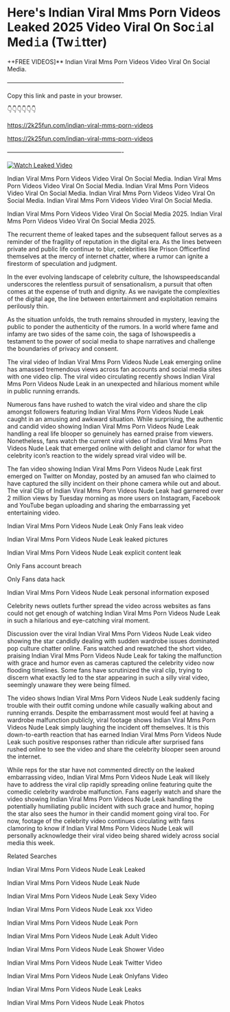 # Here's Indian Viral Mms Porn Videos Leaked 2025 Video Viral On Soc𝚒al Med𝚒a (Tw𝚒tter)

++FREE VIDEOS]** Indian Viral Mms Porn Videos Video Viral On Social Media.

———————————————————-

Copy this link and paste in your browser.

👇👇👇👇👇👇

https://2k25fun.com/indian-viral-mms-porn-videos

https://2k25fun.com/indian-viral-mms-porn-videos

———————————————————-

[![Watch Leaked Video](https://miro.medium.com/v2/resize:fit:828/format:webp/1*cilzJN44JGOrTw9NJCrNHA.gif "Watch Leaked Video")](https://2k25fun.com/indian-viral-mms-porn-videos)

Indian Viral Mms Porn Videos Video Viral On Social Media. Indian Viral Mms Porn Videos Video Viral On Social Media. Indian Viral Mms Porn Videos Video Viral On Social Media. Indian Viral Mms Porn Videos Video Viral On Social Media. Indian Viral Mms Porn Videos Video Viral On Social Media.

Indian Viral Mms Porn Videos Video Viral On Social Media 2025. Indian Viral Mms Porn Videos Video Viral On Social Media 2025.

The recurrent theme of leaked tapes and the subsequent fallout serves as a reminder of the fragility of reputation in the digital era. As the lines between private and public life continue to blur, celebrities like Prison Officerfind themselves at the mercy of internet chatter, where a rumor can ignite a firestorm of speculation and judgment.

In the ever evolving landscape of celebrity culture, the Ishowspeedscandal underscores the relentless pursuit of sensationalism, a pursuit that often comes at the expense of truth and dignity. As we navigate the complexities of the digital age, the line between entertainment and exploitation remains perilously thin.

As the situation unfolds, the truth remains shrouded in mystery, leaving the public to ponder the authenticity of the rumors. In a world where fame and infamy are two sides of the same coin, the saga of Ishowspeedis a testament to the power of social media to shape narratives and challenge the boundaries of privacy and consent.

The viral video of Indian Viral Mms Porn Videos Nude Leak emerging online has amassed tremendous views across fan accounts and social media sites with one video clip. The viral video circulating recently shows Indian Viral Mms Porn Videos Nude Leak in an unexpected and hilarious moment while in public running errands.

Numerous fans have rushed to watch the viral video and share the clip amongst followers featuring Indian Viral Mms Porn Videos Nude Leak caught in an amusing and awkward situation. While surprising, the authentic and candid video showing Indian Viral Mms Porn Videos Nude Leak handling a real life blooper so genuinely has earned praise from viewers. Nonetheless, fans watch the current viral video of Indian Viral Mms Porn Videos Nude Leak that emerged online with delight and clamor for what the celebrity icon’s reaction to the widely spread viral video will be.

The fan video showing Indian Viral Mms Porn Videos Nude Leak first emerged on Twitter on Monday, posted by an amused fan who claimed to have captured the silly incident on their phone camera while out and about. The viral Clip of Indian Viral Mms Porn Videos Nude Leak had garnered over 2 million views by Tuesday morning as more users on Instagram, Facebook and YouTube began uploading and sharing the embarrassing yet entertaining video.

Indian Viral Mms Porn Videos Nude Leak Only Fans leak video

Indian Viral Mms Porn Videos Nude Leak leaked pictures

Indian Viral Mms Porn Videos Nude Leak explicit content leak

Only Fans account breach

Only Fans data hack

Indian Viral Mms Porn Videos Nude Leak personal information exposed

Celebrity news outlets further spread the video across websites as fans could not get enough of watching Indian Viral Mms Porn Videos Nude Leak in such a hilarious and eye-catching viral moment.

Discussion over the viral Indian Viral Mms Porn Videos Nude Leak video showing the star candidly dealing with sudden wardrobe issues dominated pop culture chatter online. Fans watched and rewatched the short video, praising Indian Viral Mms Porn Videos Nude Leak for taking the malfunction with grace and humor even as cameras captured the celebrity video now flooding timelines. Some fans have scrutinized the viral clip, trying to discern what exactly led to the star appearing in such a silly viral video, seemingly unaware they were being filmed.

The video shows Indian Viral Mms Porn Videos Nude Leak suddenly facing trouble with their outfit coming undone while casually walking about and running errands. Despite the embarrassment most would feel at having a wardrobe malfunction publicly, viral footage shows Indian Viral Mms Porn Videos Nude Leak simply laughing the incident off themselves. It is this down-to-earth reaction that has earned Indian Viral Mms Porn Videos Nude Leak such positive responses rather than ridicule after surprised fans rushed online to see the video and share the celebrity blooper seen around the internet.

While reps for the star have not commented directly on the leaked embarrassing video, Indian Viral Mms Porn Videos Nude Leak will likely have to address the viral clip rapidly spreading online featuring quite the comedic celebrity wardrobe malfunction. Fans eagerly watch and share the video showing Indian Viral Mms Porn Videos Nude Leak handling the potentially humiliating public incident with such grace and humor, hoping the star also sees the humor in their candid moment going viral too. For now, footage of the celebrity video continues circulating with fans clamoring to know if Indian Viral Mms Porn Videos Nude Leak will personally acknowledge their viral video being shared widely across social media this week.

Related Searches

Indian Viral Mms Porn Videos Nude Leak Leaked

Indian Viral Mms Porn Videos Nude Leak Nude

Indian Viral Mms Porn Videos Nude Leak Sexy Video

Indian Viral Mms Porn Videos Nude Leak xxx Video

Indian Viral Mms Porn Videos Nude Leak Porn

Indian Viral Mms Porn Videos Nude Leak Adult Video

Indian Viral Mms Porn Videos Nude Leak Shower Video

Indian Viral Mms Porn Videos Nude Leak Twitter Video

Indian Viral Mms Porn Videos Nude Leak Onlyfans Video

Indian Viral Mms Porn Videos Nude Leak Leaks

Indian Viral Mms Porn Videos Nude Leak Photos